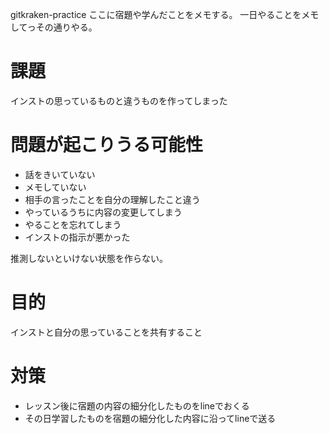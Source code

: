 gitkraken-practice
ここに宿題や学んだことをメモする。
一日やることをメモしてっその通りやる。

# 課題
インストの思っているものと違うものを作ってしまった


# 問題が起こりうる可能性
- 話をきいていない
- メモしていない
- 相手の言ったことを自分の理解したこと違う
- やっているうちに内容の変更してしまう
- やることを忘れてしまう
- インストの指示が悪かった

推測しないといけない状態を作らない。

# 目的
インストと自分の思っていることを共有すること

# 対策
- レッスン後に宿題の内容の細分化したものをlineでおくる
- その日学習したものを宿題の細分化した内容に沿ってlineで送る